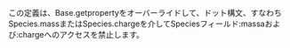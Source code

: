 この定義は、Base.getpropertyをオーバーライドして、ドット構文、すなわちSpecies.massまたはSpecies.chargeを介してSpeciesフィールド:massaおよび:chargeへのアクセスを禁止します。
